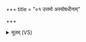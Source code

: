 +++
title = "०१ उत्तमो अस्योषधीनाम्"

+++
<details><summary>मूलम् (VS)</summary>

उ॑त्त॒मो अ॒स्योष॑धीनां॒ तव॑ वृ॒क्षा उ॑प॒स्तयः॑। उ॑प॒स्तिर॑स्तु॒ सो॒३॒॑स्माकं॒ यो अ॒स्माँ अ॑भि॒दास॑ति ॥
</details>